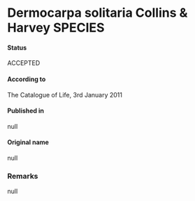 # Dermocarpa solitaria Collins & Harvey SPECIES

#### Status
ACCEPTED

#### According to
The Catalogue of Life, 3rd January 2011

#### Published in
null

#### Original name
null

### Remarks
null